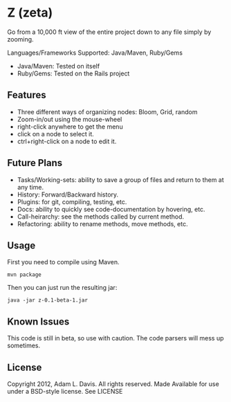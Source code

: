 Z (zeta)
========================

Go from a 10,000 ft view of the entire project down to any file simply by zooming.

Languages/Frameworks Supported: Java/Maven, Ruby/Gems

* Java/Maven: Tested on itself
* Ruby/Gems: Tested on the Rails project

Features
--------
* Three different ways of organizing nodes: Bloom, Grid, random
* Zoom-in/out using the mouse-wheel
* right-click anywhere to get the menu
* click on a node to select it.
* ctrl+right-click on a node to edit it.

Future Plans
------------
* Tasks/Working-sets: ability to save a group of files and return to them at any time.
* History: Forward/Backward history.
* Plugins: for git, compiling, testing, etc.
* Docs: ability to quickly see code-documentation by hovering, etc.
* Call-heirarchy: see the methods called by current method.
* Refactoring: ability to rename methods, move methods, etc.

Usage
-----

First you need to compile using Maven.

	mvn package

Then you can just run the resulting jar:

	java -jar z-0.1-beta-1.jar


Known Issues
-------------
This code is still in beta, so use with caution. The code parsers will mess up sometimes.


License
-------

Copyright 2012, Adam L. Davis. All rights reserved.
Made Available for use under a BSD-style license. See LICENSE

